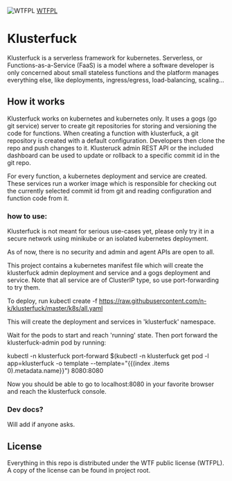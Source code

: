![WTFPL](http://www.wtfpl.net/wp-content/uploads/2012/12/wtfpl-badge-4.png)
[WTFPL](http://www.wtfpl.net)

# Klusterfuck
Klusterfuck is a serverless framework for kubernetes. Serverless, or Functions-as-a-Service (FaaS)
is a model where a software developer is only concerned about small stateless functions and the platform
manages everything else, like deployments, ingress/egress, load-balancing, scaling...

## How it works
Klusterfuck works on kubernetes and kubernetes only. 
It uses a gogs (go git service) server to
create git repositories for storing and versioning the code for functions. When creating a function
with klusterfuck, a git repository is created with a default configuration. Developers then clone the repo 
and push changes to it. Klusteruck admin REST API or the included dashboard can be used to update or rollback to 
a specific commit id in the git repo.

For every function, a kubernetes deployment and service are created. These services run a worker image which is 
responsible for checking out the currently selected commit id from git and reading configuration and
function code from it.

### how to use:
Klusterfuck is not meant for serious use-cases yet, please only try it in a secure
network using minikube or an isolated kubernetes deployment.

As of now, there is no security and admin and agent APIs are open to all. 

This project contains a kubernetes manifest file which will create the klusterfuck admin 
deployment and service and a gogs deployment and service. Note that all service are of ClusterIP type, 
so use port-forwarding to try them.

To deploy, run kubectl create -f https://raw.githubusercontent.com/n-k/klusterfuck/master/k8s/all.yaml

This will create the deployment and services in 'klusterfuck' namespace.

Wait for the pods to start and reach 'running' state. Then port forward the klusterfuck-admin pod by running:

kubectl -n klusterfuck port-forward $(kubectl -n klusterfuck get pod -l app=klusterfuck -o template --template="{{(index .items 0).metadata.name}}") 8080:8080

Now you should be able to go to localhost:8080 in your favorite browser and reach the klusterfuck console.

### Dev docs?
Will add if anyone asks.

## License
Everything in this repo is distributed under the WTF public license (WTFPL). A copy of the license can be found in project root.

